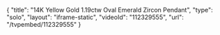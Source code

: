 {
    "title": "14K Yellow Gold 1.19ctw Oval Emerald    Zircon Pendant",
    "type": "solo",
    "layout": "iframe-static",
    "videoId": "112329555",
    "url": "\/tvpembed\/112329555"
}